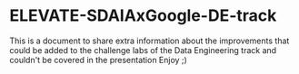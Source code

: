 # ELEVATE-SDAIAxGoogle-DE-track
This is a document to share extra information about the improvements that could be added to the challenge labs of the Data Engineering track and couldn't be covered in the presentation
Enjoy ;)
